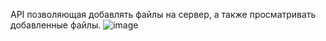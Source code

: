 API позволяющая добавлять файлы на сервер, а также просматривать добавленные файлы.
![image](https://github.com/ArtemVerzun/uploadAPI/assets/143192676/58ee023d-13f7-45a0-a8d0-d1d78597a1d4)

